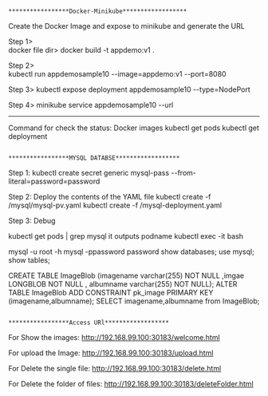 																	*****************Docker-Minikube******************
Create the Docker Image and expose to minikube and generate the URL
																	
																	
Step 1>			
docker file dir> docker build -t appdemo:v1 .

Step 2>			
kubectl run appdemosample10 --image=appdemo:v1 --port=8080

Step 3>	
kubectl expose deployment appdemosample10 --type=NodePort

Step 4>	
minikube service appdemosample10 --url							

----------------------------------------------------------

Command for check the status:
Docker images
kubectl get pods
kubectl get deployment
			
																	*****************MYSQL DATABSE******************
																	

Step 1: 
kubectl create secret generic mysql-pass --from-literal=password=password

Step 2: Deploy the contents of the YAML file
kubectl create -f /mysql/mysql-pv.yaml
kubectl create -f /mysql-deployment.yaml

Step 3: Debug

kubectl get pods | grep mysql  it outputs podname
kubectl exec -it <podname> bash

mysql -u root -h mysql -ppassword
password
show databases;
use mysql;
show tables;

CREATE TABLE ImageBlob (imagename varchar(255) NOT NULL ,imgae LONGBLOB NOT NULL , albumname varchar(255) NOT NULL);
ALTER TABLE ImageBlob ADD CONSTRAINT pk_image PRIMARY KEY (imagename,albumname);
SELECT imagename,albumname from ImageBlob;


																	*****************Access URl******************

For Show the images:
http://192.168.99.100:30183/welcome.html
																
For upload the Image:
http://192.168.99.100:30183/upload.html			

For Delete the single file:
http://192.168.99.100:30183/delete.html

For Delete the folder of files:
http://192.168.99.100:30183/deleteFolder.html												






